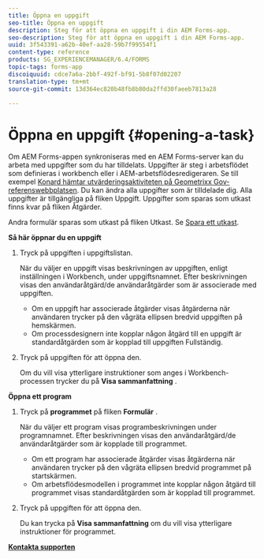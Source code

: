 ```yaml
---
title: Öppna en uppgift
seo-title: Öppna en uppgift
description: Steg för att öppna en uppgift i din AEM Forms-app.
seo-description: Steg för att öppna en uppgift i din AEM Forms-app.
uuid: 3f543391-a62b-40ef-aa28-59b7f99554f1
content-type: reference
products: SG_EXPERIENCEMANAGER/6.4/FORMS
topic-tags: forms-app
discoiquuid: cdce7a6a-2bbf-492f-bf91-5b8f07d02207
translation-type: tm+mt
source-git-commit: 13d364ec820b48fb8b80da2ffd30faeeb7813a28

---
```



# Öppna en uppgift {#opening-a-task}

Om AEM Forms-appen synkroniseras med en AEM Forms-server kan du arbeta med uppgifter som du har tilldelats. Uppgifter är steg i arbetsflödet som definieras i workbench eller i AEM-arbetsflödesredigeraren. Se till exempel [Konard hämtar utvärderingsaktiviteten på Geometrixx Gov-referenswebbplatsen](/help/forms/using/gov-reference-site-walkthrough.md#conard-assessment-task). Du kan ändra alla uppgifter som är tilldelade dig. Alla uppgifter är tillgängliga på fliken Uppgift. Uppgifter som sparas som utkast finns kvar på fliken Åtgärder.

Andra formulär sparas som utkast på fliken Utkast. Se [Spara ett utkast](/help/forms/using/save-as-draft.md).

**Så här öppnar du en uppgift**

1. Tryck på uppgiften i uppgiftslistan.

   När du väljer en uppgift visas beskrivningen av uppgiften, enligt inställningen i Workbench, under uppgiftsnamnet. Efter beskrivningen visas den användaråtgärd/de användaråtgärder som är associerade med uppgiften.

   * Om en uppgift har associerade åtgärder visas åtgärderna när användaren trycker på den vågräta ellipsen bredvid uppgiften på hemskärmen.
   * Om processdesignern inte kopplar någon åtgärd till en uppgift är standardåtgärden som är kopplad till uppgiften Fullständig.

1. Tryck på uppgiften för att öppna den.

   Om du vill visa ytterligare instruktioner som anges i Workbench-processen trycker du på **Visa sammanfattning** .

**Öppna ett program**

1. Tryck på **programmet** på fliken **Formulär** .

   När du väljer ett program visas programbeskrivningen under programnamnet. Efter beskrivningen visas den användaråtgärd/de användaråtgärder som är kopplade till programmet.

   * Om ett program har associerade åtgärder visas åtgärderna när användaren trycker på den vågräta ellipsen bredvid programmet på startskärmen.
   * Om arbetsflödesmodellen i programmet inte kopplar någon åtgärd till programmet visas standardåtgärden som är kopplad till programmet.

1. Tryck på uppgiften för att öppna den.

   Du kan trycka på **Visa sammanfattning** om du vill visa ytterligare instruktioner för programmet.

**[Kontakta supporten](https://www.adobe.com/account/sign-in.supportportal.html)**

